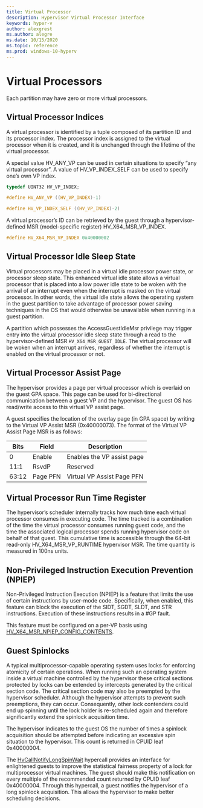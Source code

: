 ```yaml
---
title: Virtual Processor
description: Hypervisor Virtual Processor Interface
keywords: hyper-v
author: alexgrest
ms.author: alegre
ms.date: 10/15/2020
ms.topic: reference
ms.prod: windows-10-hyperv
---
```


# Virtual Processors

Each partition may have zero or more virtual processors.

## Virtual Processor Indices

A virtual processor is identified by a tuple composed of its partition ID and its processor index. The processor index is assigned to the virtual processor when it is created, and it is unchanged through the lifetime of the virtual processor.

A special value HV_ANY_VP can be used in certain situations to specify “any virtual processor”. A value of HV_VP_INDEX_SELF can be used to specify one’s own VP index.

```c
typedef UINT32 HV_VP_INDEX;

#define HV_ANY_VP ((HV_VP_INDEX)-1)

#define HV_VP_INDEX_SELF ((HV_VP_INDEX)-2)
 ```

A virtual processor’s ID can be retrieved by the guest through a hypervisor-defined MSR (model-specific register) HV_X64_MSR_VP_INDEX.

```c
#define HV_X64_MSR_VP_INDEX 0x40000002
 ```

## Virtual Processor Idle Sleep State

Virtual processors may be placed in a virtual idle processor power state, or processor sleep state. This enhanced virtual idle state allows a virtual processor that is placed into a low power idle state to be woken with the arrival of an interrupt even when the interrupt is masked on the virtual processor. In other words, the virtual idle state allows the operating system in the guest partition to take advantage of processor power saving techniques in the OS that would otherwise be unavailable when running in a guest partition.

A partition which possesses the AccessGuestIdleMsr privilege may trigger entry into the virtual processor idle sleep state through a read to the hypervisor-defined MSR `HV_X64_MSR_GUEST_IDLE`. The virtual processor will be woken when an interrupt arrives, regardless of whether the interrupt is enabled on the virtual processor or not.

## Virtual Processor Assist Page

The hypervisor provides a page per virtual processor which is overlaid on the guest GPA space. This page can be used for bi-directional communication between a guest VP and the hypervisor. The guest OS has read/write access to this virtual VP assist page.

A guest specifies the location of the overlay page (in GPA space) by writing to the Virtual VP Assist MSR (0x40000073). The format of the Virtual VP Assist Page MSR is as follows:

| Bits      | Field           | Description                                                                 |
|-----------|-----------------|-----------------------------------------------------------------------------|
| 0         | Enable          | Enables the VP assist page                                                  |
| 11:1      | RsvdP           | Reserved                                                                    |
| 63:12     | Page PFN        | Virtual VP Assist Page PFN                                                  |

## Virtual Processor Run Time Register

The hypervisor’s scheduler internally tracks how much time each virtual processor consumes in executing code. The time tracked is a combination of the time the virtual processor consumes running guest code, and the time the associated logical processor spends running hypervisor code on behalf of that guest. This cumulative time is accessible through the 64-bit read-only HV_X64_MSR_VP_RUNTIME hypervisor MSR. The time quantity is measured in 100ns units.

## Non-Privileged Instruction Execution Prevention (NPIEP)

Non-Privileged Instruction Execution (NPIEP) is a feature that limits the use of certain instructions by user-mode code. Specifically, when enabled, this feature can block the execution of the SIDT, SGDT, SLDT, and STR instructions. Execution of these instructions results in a #GP fault.

This feature must be configured on a per-VP basis using [HV_X64_MSR_NPIEP_CONFIG_CONTENTS](datatypes/HV_X64_MSR_NPIEP_CONFIG_CONTENTS.md).

## Guest Spinlocks

A typical multiprocessor-capable operating system uses locks for enforcing atomicity of certain operations. When running such an operating system inside a virtual machine controlled by the hypervisor these critical sections protected by locks can be extended by intercepts generated by the critical section code. The critical section code may also be preempted by the hypervisor scheduler. Although the hypervisor attempts to prevent such preemptions, they can occur. Consequently, other lock contenders could end up spinning until the lock holder is re-scheduled again and therefore significantly extend the spinlock acquisition time.

The hypervisor indicates to the guest OS the number of times a spinlock acquisition should be attempted before indicating an excessive spin situation to the hypervisor. This count is returned in CPUID leaf 0x40000004.

The [HvCallNotifyLongSpinWait](hypercalls/HvCallNotifyLongSpinWait.md) hypercall provides an interface for enlightened guests to improve the statistical fairness property of a lock for multiprocessor virtual machines. The guest should make this notification on every multiple of the recommended count returned by CPUID leaf 0x40000004. Through this hypercall, a guest notifies the hypervisor of a long spinlock acquisition. This allows the hypervisor to make better scheduling decisions.